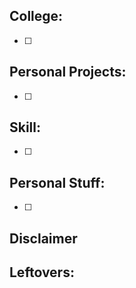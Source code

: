 ## College:
- [ ] 
## Personal Projects:
- [ ] 

## Skill:
- [ ] 
## Personal Stuff:
- [ ] 

## Disclaimer
## Leftovers:

